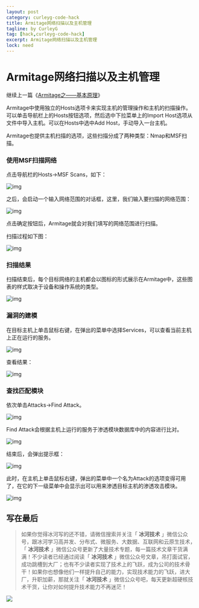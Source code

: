 ```yaml
---
layout: post
category: curleyg-code-hack
title: Armitage网络扫描以及主机管理
tagline: by CurleyG
tag: [hack,curleyg-code-hack]
excerpt: Armitage网络扫描以及主机管理
lock: need
---
```


# Armitage网络扫描以及主机管理

继续上一篇《[Armitage之——基本原理](https://blog.csdn.net/l1028386804/article/details/86675559)》

Armitage中使用独立的Hosts选项卡来实现主机的管理操作和主机的扫描操作。可以单击导航栏上的Hosts按钮选项，然后选中下拉菜单上的Import Host选项从文件中导入主机。可以在Hosts中选中Add Host，手动导入一台主机。

Armitage也提供主机扫描的选项，这些扫描分成了两种类型：Nmap和MSF扫描。

### 使用MSF扫描网络

点击导航栏的Hosts->MSF Scans，如下：

![img](https://img-blog.csdnimg.cn/20190128132848171.png)

之后，会启动一个输入网络范围的对话框，这里，我们输入要扫描的网络范围：

![img](https://img-blog.csdnimg.cn/20190128132903360.png)

点击确定按钮后，Armitage就会对我们填写的网络范围进行扫描。

扫描过程如下图：

![img](https://img-blog.csdnimg.cn/2019012813291711.png)

### 扫描结果

扫描结束后，每个目标网络的主机都会以图标的形式展示在Armitage中，这些图表的样式取决于设备和操作系统的类型。

![img](https://img-blog.csdnimg.cn/20190128133102420.png)

### 漏洞的建模

在目标主机上单击鼠标右键，在弹出的菜单中选择Services，可以查看当前主机上正在运行的服务。

![img](https://img-blog.csdnimg.cn/20190128133149956.png)

查看结果：

![img](https://img-blog.csdnimg.cn/20190128133217355.png)

### 查找匹配模块

依次单击Attacks->Find Attack。

![img](https://img-blog.csdnimg.cn/20190128133311802.png)

Find Attack会根据主机上运行的服务于渗透模块数据库中的内容进行比对。

![img](https://img-blog.csdnimg.cn/20190128133334277.png)

结束后，会弹出提示框：

![img](https://img-blog.csdnimg.cn/20190128133349923.png)

此时，在主机上单击鼠标右键，弹出的菜单中一个名为Attack的选项变得可用了，在它的下一级菜单中会显示出可以用来渗透目标主机的渗透攻击模块。

![img](https://img-blog.csdnimg.cn/20190128133409759.png)

## 写在最后

> 如果你觉得冰河写的还不错，请微信搜索并关注「 **冰河技术** 」微信公众号，跟冰河学习高并发、分布式、微服务、大数据、互联网和云原生技术，「 **冰河技术** 」微信公众号更新了大量技术专题，每一篇技术文章干货满满！不少读者已经通过阅读「 **冰河技术** 」微信公众号文章，吊打面试官，成功跳槽到大厂；也有不少读者实现了技术上的飞跃，成为公司的技术骨干！如果你也想像他们一样提升自己的能力，实现技术能力的飞跃，进大厂，升职加薪，那就关注「 **冰河技术** 」微信公众号吧，每天更新超硬核技术干货，让你对如何提升技术能力不再迷茫！


![](https://img-blog.csdnimg.cn/20200906013715889.png)
